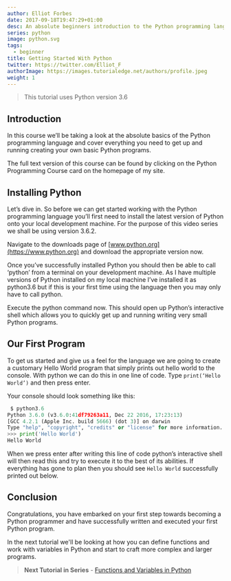 ```yaml
---
author: Elliot Forbes
date: 2017-09-18T19:47:29+01:00
desc: An absolute beginners introduction to the Python programming language
series: python
image: python.svg
tags:
  - beginner
title: Getting Started With Python
twitter: https://twitter.com/Elliot_F
authorImage: https://images.tutorialedge.net/authors/profile.jpeg
weight: 1
---
```


> This tutorial uses Python version 3.6

## Introduction

In this course we’ll be taking a look at the absolute basics of the Python
programming language and cover everything you need to get up and running
creating your own basic Python programs.

The full text version of this course can be found by clicking on the Python
Programming Course card on the homepage of my site.

## Installing Python

Let’s dive in. So before we can get started working with the Python programming
language you’ll first need to install the latest version of Python onto your
local development machine. For the purpose of this video series we shall be
using version 3.6.2.

Navigate to the downloads page of [www.python.org](https://www.python.org) and download
the appropriate version now.

Once you’ve successfully installed Python you should then be able to call
‘python’ from a terminal on your development machine. As I have multiple
versions of Python installed on my local machine I’ve installed it as python3.6
but if this is your first time using the language then you may only have to call
python.

Execute the python command now. This should open up Python’s interactive shell
which allows you to quickly get up and running writing very small Python
programs.

## Our First Program

To get us started and give us a feel for the language we are going to create a
customary Hello World program that simply prints out hello world to the console.
With python we can do this in one line of code. Type `print(‘Hello World’)` and
then press enter.

Your console should look something like this:

```py
 $ python3.6
Python 3.6.0 (v3.6.0:41df79263a11, Dec 22 2016, 17:23:13)
[GCC 4.2.1 (Apple Inc. build 5666) (dot 3)] on darwin
Type "help", "copyright", "credits" or "license" for more information.
>>> print('Hello World')
Hello World
```

When we press enter after writing this line of code python’s interactive shell
will then read this and try to execute it to the best of its abilities. If
everything has gone to plan then you should see `Hello World` successfully
printed out below.

## Conclusion

Congratulations, you have embarked on your first step towards becoming a Python
programmer and have successfully written and executed your first Python program.

In the next tutorial we'll be looking at how you can define functions and work
with variables in Python and start to craft more complex and larger programs.

> **Next Tutorial in Series** -
> [Functions and Variables in Python](/python/python-functions-and-variables/)
